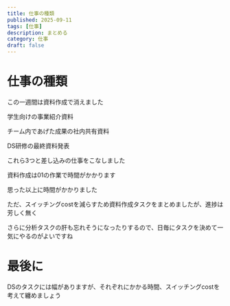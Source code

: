 ```yaml
---
title: 仕事の種類
published: 2025-09-11
tags: [仕事]
description: まとめる
category: 仕事
draft: false
---
```

# 仕事の種類

この一週間は資料作成で消えました

学生向けの事業紹介資料

チーム内であげた成果の社内共有資料

DS研修の最終資料発表

これら3つと差し込みの仕事をこなしました

資料作成は01の作業で時間がかかります

思った以上に時間がかかりました

ただ、スイッチングcostを減らすため資料作成タスクをまとめましたが、進捗は芳しく無く

さらに分析タスクの肝も忘れそうになったりするので、日毎にタスクを決めて一気にやるのがよいですね

# 最後に

DSのタスクには幅がありますが、それぞれにかかる時間、スイッチングcostを考えて纏めましょう
